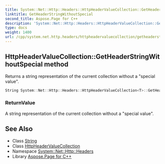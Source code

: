 ```yaml
---
title: System::Net::Http::Headers::HttpHeaderValueCollection::GetHeaderStringWithoutSpecial method
linktitle: GetHeaderStringWithoutSpecial
second_title: Aspose.Page for C++
description: 'System::Net::Http::Headers::HttpHeaderValueCollection::GetHeaderStringWithoutSpecial method. Returns a string representation of the current collection without a "special value" in C++.'
type: docs
weight: 1400
url: /cpp/system.net.http.headers/httpheadervaluecollection/getheaderstringwithoutspecial/
---
```

## HttpHeaderValueCollection::GetHeaderStringWithoutSpecial method


Returns a string representation of the current collection without a "special value".

```cpp
String System::Net::Http::Headers::HttpHeaderValueCollection<T>::GetHeaderStringWithoutSpecial()
```


### ReturnValue

A string representation of the current collection without a "special value".

## See Also

* Class [String](../../../system/string/)
* Class [HttpHeaderValueCollection](../)
* Namespace [System::Net::Http::Headers](../../)
* Library [Aspose.Page for C++](../../../)

